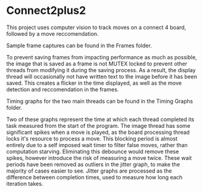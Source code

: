 # Connect2plus2

This project uses computer vision to track moves on a connect 4 board, followed by a move reccomendation.

Sample frame captures can be found in the Frames folder.

To prevent saving frames from impacting performance as much as possible, the image that is saved as a frame is not MUTEX locked to prevent other threads from modifying it during the saving process. As a result, the display thread will occasionally not have written text to the image before it has been saved. This creates a flicker in the time displayed, as well as the move detection and reccomendation in the frames.

Timing graphs for the two main threads can be found in the Timing Graphs folder. 

Two of these graphs represent the time at which each thread completed its task measured from the start of the program. The image thread has some significant spikes when a move is played, as the board processing thread locks it's resource to process a move. This blocking period is almost entirely due to a self imposed wait timer to filter false moves, rather than computation starving. Eliminating this debounce would remove these spikes, however introduce the risk of measuring a move twice. These wait periods have been removed as outliers in the jitter graph, to make the majority of cases easier to see. Jitter graphs are processed as the difference between completion times, used to measure how long each iteration takes.
